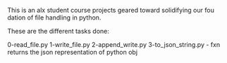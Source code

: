 This is an alx student course projects geared toward solidifying our fou dation of file handling in python.

These are the different tasks done:

0-read_file.py 1-write_file.py 2-append_write.py
3-to_json_string.py - fxn returns the json representation of python obj
